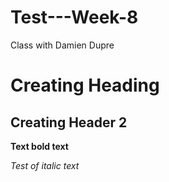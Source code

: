 # Test---Week-8
Class with Damien Dupre

# Creating Heading
## Creating Header 2

**Text bold text**

*Test of italic text*
